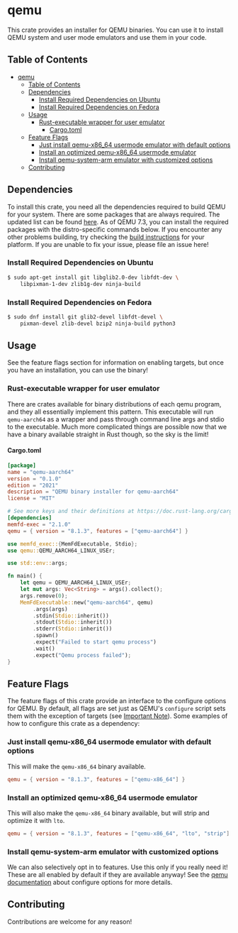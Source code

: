 # qemu

This crate provides an installer for QEMU binaries. You can use it to install QEMU
system and user mode emulators and use them in your code.

## Table of Contents

- [qemu](#qemu)
  - [Table of Contents](#table-of-contents)
  - [Dependencies](#dependencies)
    - [Install Required Dependencies on Ubuntu](#install-required-dependencies-on-ubuntu)
    - [Install Required Dependencies on Fedora](#install-required-dependencies-on-fedora)
  - [Usage](#usage)
    - [Rust-executable wrapper for user emulator](#rust-executable-wrapper-for-user-emulator)
      - [Cargo.toml](#cargotoml)
  - [Feature Flags](#feature-flags)
    - [Just install qemu-x86\_64 usermode emulator with default options](#just-install-qemu-x86_64-usermode-emulator-with-default-options)
    - [Install an optimized qemu-x86\_64 usermode emulator](#install-an-optimized-qemu-x86_64-usermode-emulator)
    - [Install qemu-system-arm emulator with customized options](#install-qemu-system-arm-emulator-with-customized-options)
  - [Contributing](#contributing)

## Dependencies

To install this crate, you need all the dependencies required to build QEMU for your
system. There are some packages that are always required. The updated list can be found
[here](https://wiki.qemu.org/Hosts/Linux#Required_additional_packages). As of QEMU 7.3,
you can install the required packages with the distro-specific commands below. If you
encounter any other problems building, try checking the
[build instructions](https://github.com/qemu/qemu#building) for your platform. If you are
unable to fix your issue, please file an issue here!

### Install Required Dependencies on Ubuntu

```sh
$ sudo apt-get install git libglib2.0-dev libfdt-dev \
    libpixman-1-dev zlib1g-dev ninja-build
```

### Install Required Dependencies on Fedora

```sh
$ sudo dnf install git glib2-devel libfdt-devel \
    pixman-devel zlib-devel bzip2 ninja-build python3
```

## Usage

See the feature flags section for information on enabling targets, but once you have
an installation, you can use the binary!

### Rust-executable wrapper for user emulator

There are crates available for binary distributions of each qemu program, and they all
essentially implement this pattern. This executable will run `qemu-aarch64` as a wrapper
and pass through command line args and stdio to the executable. Much more complicated
things are possible now that we have a binary available straight in Rust though, so
the sky is the limit!

#### Cargo.toml

```toml
[package]
name = "qemu-aarch64"
version = "0.1.0"
edition = "2021"
description = "QEMU binary installer for qemu-aarch64"
license = "MIT"

# See more keys and their definitions at https://doc.rust-lang.org/cargo/reference/manifest.html
[dependencies]
memfd-exec = "2.1.0"
qemu = { version = "8.1.3", features = ["qemu-aarch64"] }
```

```rust
use memfd_exec::{MemFdExecutable, Stdio};
use qemu::QEMU_AARCH64_LINUX_USEr;

use std::env::args;

fn main() {
    let qemu = QEMU_AARCH64_LINUX_USEr;
    let mut args: Vec<String> = args().collect();
    args.remove(0);
    MemFdExecutable::new("qemu-aarch64", qemu)
        .args(args)
        .stdin(Stdio::inherit())
        .stdout(Stdio::inherit())
        .stderr(Stdio::inherit())
        .spawn()
        .expect("Failed to start qemu process")
        .wait()
        .expect("Qemu process failed");
}
```

## Feature Flags

The feature flags of this crate provide an interface to the configure options for
QEMU. By default, all flags are set just as QEMU's `configure` script sets them with
the exception of targets (see [Important Note](#important-note)). Some examples of how
to configure this crate as a dependency:

### Just install qemu-x86_64 usermode emulator with default options

This will make the `qemu-x86_64` binary available.

```toml
qemu = { version = "8.1.3", features = ["qemu-x86_64"] }
```

### Install an optimized qemu-x86_64 usermode emulator

This will also make the `qemu-x86_64` binary available, but will strip and optimize it
with `lto`.

```toml
qemu = { version = "8.1.3", features = ["qemu-x86_64", "lto", "strip"]
```

### Install qemu-system-arm emulator with customized options

We can also selectively opt in to features.  Use this only if you really need it! These
are all enabled by default if they are available anyway! See the [qemu
documentation](https://www.qemu.org/docs/master/devel/build-system.html#stage-1-configure)
about configure options for more details.

## Contributing

Contributions are welcome for any reason!